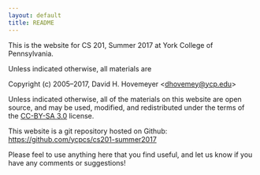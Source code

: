 ```yaml
---
layout: default
title: README
---
```


This is the website for CS 201, Summer 2017 at York College of
Pennsylvania.

Unless indicated otherwise, all materials are

Copyright (c) 2005&ndash;2017, David H. Hovemeyer &lt;<dhovemey@ycp.edu>&gt;

Unless indicated otherwise, all of the materials on this website
are open source, and may be used, modified, and redistributed
under the terms of the <a href="http://creativecommons.org/licenses/by-sa/3.0/us/">CC-BY-SA 3.0</a>
license.

This website is a git repository hosted on Github: <https://github.com/ycpcs/cs201-summer2017>

Please feel to use anything here that you find useful,
and let us know if you have any comments or suggestions!
